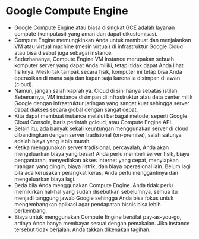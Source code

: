 # Google Compute Engine
- Google Compute Engine atau biasa disingkat GCE adalah layanan compute (komputasi) yang aman dan dapat dikustomisasi. 
- Compute Engine memungkinkan Anda untuk membuat dan menjalankan VM atau virtual machine (mesin virtual) di infrastruktur Google Cloud atau bisa disebut juga sebagai instance.
- Sederhananya, Compute Engine VM instance merupakan sebuah komputer server yang dapat Anda miliki, tetapi tidak dapat Anda lihat fisiknya. Meski tak tampak secara fisik, komputer ini tetap bisa Anda operasikan di mana saja dan kapan saja karena ia disimpan di awan (cloud). 
- Namun, jangan salah kaprah ya. Cloud di sini hanya sebatas istilah. Sebenarnya, VM instance disimpan di infrastruktur atau data center milik Google dengan infrastruktur jaringan yang sangat kuat sehingga server dapat diakses secara global dengan sangat cepat.
- Kita dapat membuat instance melalui berbagai metode, seperti Google Cloud Console, baris perintah gcloud, atau Compute Engine API.
- Selain itu, ada banyak sekali keuntungan menggunakan server di cloud dibandingkan dengan server tradisional (on-premise), salah satunya adalah biaya yang lebih murah.
- Ketika menggunakan server tradisional, percayalah, Anda akan mengeluarkan biaya yang besar! Anda perlu membeli server fisik, biaya pengantaran, menyediakan akses internet yang cepat, menyiapkan ruangan yang dingin, biaya listrik, dan biaya operasional lain. Belum lagi bila ada kerusakan perangkat keras, Anda perlu menggantinya dan mengeluarkan biaya lagi.
- Beda bila Anda menggunakan Compute Engine. Anda tidak perlu memikirkan hal-hal yang sudah disebutkan sebelumnya, semua itu menjadi tanggung jawab Google sehingga Anda bisa fokus untuk mengembangkan aplikasi agar pendapatan bisnis bisa lebih berkembang. 
- Biaya untuk menggunakan Compute Engine bersifat pay-as-you-go, artinya Anda hanya membayar sesuai dengan pemakaian. Jika instance tersebut tidak berjalan, Anda takkan dikenakan tagihan.
